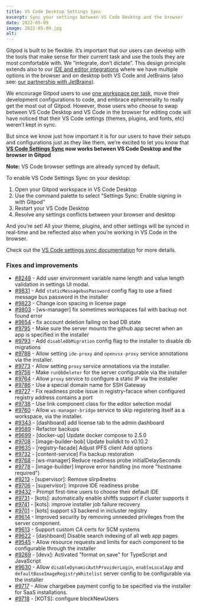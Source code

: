```yaml
---
title: VS Code Desktop Settings Sync
excerpt: Sync your settings between VS Code Desktop and the browser
date: 2022-05-09
image: 2022-05-09.jpg
alt:
---
```


<script>
  import Contributors from "$lib/components/changelog/contributors.svelte";
</script>

Gitpod is built to be flexible. It’s important that our users can develop with the tools that make sense for their current task and use the tools they are most comfortable with. We “integrate, don’t dictate”. This design principle extends also to our [IDE and editor integrations](https://www.gitpod.io/docs/references/ides-and-editors) where we have multiple options in the browser and on desktop both VS Code and JetBrains (also see: [our partnership with JetBrains](https://www.gitpod.io/blog/gitpod-jetbrains)).

We encourage Gitpod users to use [one workspace per task](https://www.gitpod.io/docs/workspaces#ephemeral-vs-long-lived), move their development configurations to code, and embrace ephemerality to really get the most out of Gitpod. However, those users who choose to swap between VS Code Desktop and VS Code in the browser for editing code will have noticed that their VS Code settings (themes, plugins, and fonts, etc) weren’t kept in sync.

But since we know just how important it is for our users to have their setups and configurations just as they like them, we’re excited to let you know that **[VS Code Settings Sync](https://www.gitpod.io/docs/references/ides-and-editors/settings-sync) now works between VS Code Desktop and the browser in Gitpod**

**Note:** VS Code browser settings are already synced by default.

To enable VS Code Settings Sync on your desktop:

1. Open your Gitpod workspace in VS Code Desktop
2. Use the command palette to select “Settings Sync: Enable signing in with Gitpod”
3. Restart your VS Code Desktop
4. Resolve any settings conflicts between your browser and desktop

And you’re set! All your theme, plugins, and other settings will be synced in real-time and be reflected also when you’re working in VS Code in the browser.

Check out the [VS Code settings sync documentation](https://www.gitpod.io/docs/references/ides-and-editors/settings-sync) for more details.

<p><Contributors usernames="akosyakov,filiptronicek,jeanp413" /></p>

### Fixes and improvements

- [#8248](https://github.com/gitpod-io/gitpod/pull/8248) - Add user environment variable name length and value length validation in settings UI modal. <Contributors usernames="JanKoehnlein,geropl,gtsiolis,jankeromnes,meysholdt,randomir" />
- [#9831](https://github.com/gitpod-io/gitpod/pull/9831) - Add `staticMessagebusPassword` config flag to use a fixed message bus password in the installer <Contributors usernames="andrew-farries,corneliusludmann,geropl" />
- [#9823](https://github.com/gitpod-io/gitpod/pull/9823) - Change icon spacing in license page <Contributors usernames="andrew-farries,gtsiolis,nandajavarma" />
- [#9803](https://github.com/gitpod-io/gitpod/pull/9803) - [ws-manager] fix sometimes workspaces fail with backup not found error <Contributors usernames="princerachit,sagor999" />
- [#9654](https://github.com/gitpod-io/gitpod/pull/9654) - fix account deletion failing on bad DB state <Contributors usernames="easyCZ,geropl" />
- [#9795](https://github.com/gitpod-io/gitpod/pull/9795) - Make sure the server mounts the github app secret when an app is specified in the installer <Contributors usernames="andrew-farries,geropl" />
- [#9793](https://github.com/gitpod-io/gitpod/pull/9793) - Add `disableDbMigration` config flag to the installer to disable db migrations <Contributors usernames="andrew-farries,corneliusludmann,geropl" />
- [#9788](https://github.com/gitpod-io/gitpod/pull/9788) - Allow setting `ide-proxy` and `openvsx-proxy` service annotations via the installer. <Contributors usernames="akosyakov,andrew-farries,corneliusludmann" />
- [#9773](https://github.com/gitpod-io/gitpod/pull/9773) - Allow setting `proxy` service annotations via the installer. <Contributors usernames="MrSimonEmms,andrew-farries,corneliusludmann,easyCZ,geropl" />
- [#9756](https://github.com/gitpod-io/gitpod/pull/9756) - Make `runDbDeleter` for the server configurable via the installer <Contributors usernames="andrew-farries,corneliusludmann,easyCZ,geropl" />
- [#9764](https://github.com/gitpod-io/gitpod/pull/9764) - Allow `proxy` service to configure a static IP via the installer <Contributors usernames="andrew-farries,corneliusludmann,easyCZ,geropl" />
- [#9786](https://github.com/gitpod-io/gitpod/pull/9786) - Use a special domain name for SSH Gateway <Contributors usernames="akosyakov,geropl,iQQBot" />
- [#9727](https://github.com/gitpod-io/gitpod/pull/9727) - Fix readiness probe issue in registry-facace when configured registry address contains a port <Contributors usernames="aledbf,corneliusludmann,csweichel" />
- [#9738](https://github.com/gitpod-io/gitpod/pull/9738) - Use link component class for the editor selection modal <Contributors usernames="andreafalzetti,gtsiolis,laushinka" />
- [#9760](https://github.com/gitpod-io/gitpod/pull/9760) - Allow `ws-manager-bridge` service to skip registering itself as a workspace, via the installer. <Contributors usernames="MrSimonEmms,andrew-farries,geropl" />
- [#9343](https://github.com/gitpod-io/gitpod/pull/9343) - [dashboard] add license tab to the admin dashboard <Contributors usernames="corneliusludmann,gtsiolis,jldec,lucasvaltl,nandajavarma" />
- [#9589](https://github.com/gitpod-io/gitpod/pull/9589) - Refactor backups <Contributors usernames="Pothulapati,aledbf,csweichel,jenting,mustard-mh" />
- [#9699](https://github.com/gitpod-io/gitpod/pull/9699) - [docker-up] Update docker compose to 2.5.0 <Contributors usernames="aledbf,sagor999" />
- [#9708](https://github.com/gitpod-io/gitpod/pull/9708) - [image-builder-bob] Update buildkit to v0.10.2 <Contributors usernames="aledbf,sagor999" />
- [#9635](https://github.com/gitpod-io/gitpod/pull/9635) - [registry-facade] Adjust IPFS client Add options <Contributors usernames="MrSimonEmms,aledbf,sagor999" />
- [#9732](https://github.com/gitpod-io/gitpod/pull/9732) - [content-service] Fix backup restoration <Contributors usernames="MrSimonEmms,akosyakov,aledbf,geropl,kylos101,mustard-mh" />
- [#9768](https://github.com/gitpod-io/gitpod/pull/9768) - [ws-manager] Reduce readiness probe initialDelaySeconds <Contributors usernames="aledbf,kylos101,sagor999" />
- [#9778](https://github.com/gitpod-io/gitpod/pull/9778) - [image-builder] Improve error handling (no more "hostname required") <Contributors usernames="aledbf,csweichel" />
- [#9213](https://github.com/gitpod-io/gitpod/pull/9213) - [supervisor]: Remove slirp4netns <Contributors usernames="iQQBot,mustard-mh,utam0k" />
- [#9706](https://github.com/gitpod-io/gitpod/pull/9706) - [supervisor]: Improve IDE readiness probe <Contributors usernames="aledbf,jeanp413" />
- [#9432](https://github.com/gitpod-io/gitpod/pull/9432) - Prompt first-time users to choose their default IDE <Contributors usernames="AlexTugarev,akosyakov,andreafalzetti,gtsiolis,iQQBot,loujaybee,mustard-mh" />
- [#9731](https://github.com/gitpod-io/gitpod/pull/9731) - [kots]: automatically enable shiftfs support if cluster supports it <Contributors usernames="MrSimonEmms,corneliusludmann" />
- [#9741](https://github.com/gitpod-io/gitpod/pull/9741) - [kots]: improve installer job failure recovery <Contributors usernames="MrSimonEmms,corneliusludmann" />
- [#9701](https://github.com/gitpod-io/gitpod/pull/9701) - [kots] support s3 backend in incluster registry <Contributors usernames="MrSimonEmms,Pothulapati" />
- [#9614](https://github.com/gitpod-io/gitpod/pull/9614) - Improved security by removing unneeded privileges from the server component. <Contributors usernames="geropl,meysholdt" />
- [#9613](https://github.com/gitpod-io/gitpod/pull/9613) - Support custom CA certs for SCM systems <Contributors usernames="Pothulapati,aledbf,csweichel,geropl" />
- [#9622](https://github.com/gitpod-io/gitpod/pull/9622) - [dashboard] Disable search indexing of all web app pages <Contributors usernames="geropl,jankeromnes" />
- [#9545](https://github.com/gitpod-io/gitpod/pull/9545) - Allow resource requests and limits for each component to be configurable through the installer <Contributors usernames="andrew-farries,corneliusludmann,geropl,mustard-mh,sagor999" />
- [#9269](https://github.com/gitpod-io/gitpod/pull/9269) - [devx]: Activated "format on save" for TypeScript and JavaScript <Contributors usernames="andrew-farries,geropl,iQQBot,laushinka,trumbitta" />
- [#9630](https://github.com/gitpod-io/gitpod/pull/9630) - Allow `disableDynamicAuthProviderLogin`, `enableLocalApp` and `defaultBaseImageRegistryWhitelist` server config to be configurable via the installer <Contributors usernames="andrew-farries,corneliusludmann,geropl" />
- [#9717](https://github.com/gitpod-io/gitpod/pull/9717) - Allow chargebee payment config to be specified via the installer for SaaS installations. <Contributors usernames="andrew-farries,corneliusludmann,geropl" />
- [#9718](https://github.com/gitpod-io/gitpod/pull/9718) - [KOTS]: configure blockNewUsers <Contributors usernames="MrSimonEmms,corneliusludmann" />
